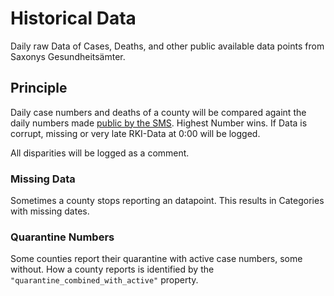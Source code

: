 # Historical Data
Daily raw Data of Cases, Deaths, and other public available data points from Saxonys Gesundheitsämter.

## Principle

Daily case numbers and deaths of a county will be compared againt the daily numbers made [public by the SMS][1]. Highest Number wins. If Data is corrupt, missing or very late RKI-Data at 0:00 will be logged.

All disparities will be logged as a comment.


[1]:https://www.coronavirus.sachsen.de/infektionsfaelle-in-sachsen-4151.html

### Missing Data

Sometimes a county stops reporting an datapoint. This results in Categories with missing dates.

### Quarantine Numbers

Some counties report their quarantine with active case numbers, some without. How a county reports is identified by the `"quarantine_combined_with_active"` property.
